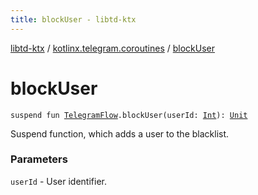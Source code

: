 ```yaml
---
title: blockUser - libtd-ktx
---
```


[libtd-ktx](../index.html) / [kotlinx.telegram.coroutines](index.html) / [blockUser](./block-user.html)

# blockUser

`suspend fun `[`TelegramFlow`](../kotlinx.telegram.core/-telegram-flow/index.html)`.blockUser(userId: `[`Int`](https://kotlinlang.org/api/latest/jvm/stdlib/kotlin/-int/index.html)`): `[`Unit`](https://kotlinlang.org/api/latest/jvm/stdlib/kotlin/-unit/index.html)

Suspend function, which adds a user to the blacklist.

### Parameters

`userId` - User identifier.